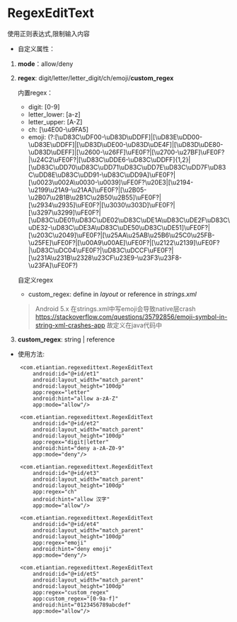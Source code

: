 # RegexEditText

使用正则表达式,限制输入内容

* 自定义属性：

1. **mode**：allow/deny
2. **regex**: digit/letter/letter_digit/ch/emoji/**custom_regex**

    内置regex：
    + digit: [0-9]
    + letter_lower: [a-z]
    + letter_upper: [A-Z]
    + ch: [\u4E00-\u9FA5]
    + emoji: (?:[\uD83C\uDF00-\uD83D\uDDFF]|[\uD83E\uDD00-\uD83E\uDDFF]|[\uD83D\uDE00-\uD83D\uDE4F]|[\uD83D\uDE80-\uD83D\uDEFF]|[\u2600-\u26FF]\uFE0F?|[\u2700-\u27BF]\uFE0F?|\u24C2\uFE0F?|[\uD83C\uDDE6-\uD83C\uDDFF]{1,2}|[\uD83C\uDD70\uD83C\uDD71\uD83C\uDD7E\uD83C\uDD7F\uD83C\uDD8E\uD83C\uDD91-\uD83C\uDD9A]\uFE0F?|[\u0023\u002A\u0030-\u0039]\uFE0F?\u20E3|[\u2194-\u2199\u21A9-\u21AA]\uFE0F?|[\u2B05-\u2B07\u2B1B\u2B1C\u2B50\u2B55]\uFE0F?|[\u2934\u2935]\uFE0F?|[\u3030\u303D]\uFE0F?|[\u3297\u3299]\uFE0F?|[\uD83C\uDE01\uD83C\uDE02\uD83C\uDE1A\uD83C\uDE2F\uD83C\uDE32-\uD83C\uDE3A\uD83C\uDE50\uD83C\uDE51]\uFE0F?|[\u203C\u2049]\uFE0F?|[\u25AA\u25AB\u25B6\u25C0\u25FB-\u25FE]\uFE0F?|[\u00A9\u00AE]\uFE0F?|[\u2122\u2139]\uFE0F?|\uD83C\uDC04\uFE0F?|\uD83C\uDCCF\uFE0F?|[\u231A\u231B\u2328\u23CF\u23E9-\u23F3\u23F8-\u23FA]\uFE0F?)

    自定义regex
    + custom_regex: define in _layout_ or reference in _strings.xml_
    
    >Android 5.x 在strings.xml中写emoji会导致native层crash
    https://stackoverflow.com/questions/35792856/emoji-symbol-in-string-xml-crashes-app
    故定义在java代码中

3. **custom_regex**: string | reference

* 使用方法:

```
    <com.etiantian.regexedittext.RegexEditText
        android:id="@+id/et1"
        android:layout_width="match_parent"
        android:layout_height="100dp"
        app:regex="letter"
        android:hint="allow a-zA-Z"
        app:mode="allow"/>

    <com.etiantian.regexedittext.RegexEditText
        android:id="@+id/et2"
        android:layout_width="match_parent"
        android:layout_height="100dp"
        app:regex="digit|letter"
        android:hint="deny a-zA-Z0-9"
        app:mode="deny"/>

    <com.etiantian.regexedittext.RegexEditText
        android:id="@+id/et3"
        android:layout_width="match_parent"
        android:layout_height="100dp"
        app:regex="ch"
        android:hint="allow 汉字"
        app:mode="allow"/>

    <com.etiantian.regexedittext.RegexEditText
        android:id="@+id/et4"
        android:layout_width="match_parent"
        android:layout_height="100dp"
        app:regex="emoji"
        android:hint="deny emoji"
        app:mode="deny"/>

    <com.etiantian.regexedittext.RegexEditText
        android:id="@+id/et5"
        android:layout_width="match_parent"
        android:layout_height="100dp"
        app:regex="custom_regex"
        app:custom_regex="[0-9a-f]"
        android:hint="0123456789abcdef"
        app:mode="allow"/>
```
